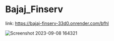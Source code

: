 # Bajaj_Finserv
link: https://bajaj-finserv-33d0.onrender.com/bfhl


![Screenshot 2023-09-08 164321](https://github.com/sakethdonepudi/Bajaj_Finserv/assets/94643857/47a64dea-adda-4814-96ca-d65bf08f26f1)
